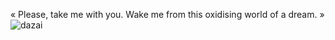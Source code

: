  «  Please, take me with you. Wake me from this oxidising world of a dream.  » <br/>
![ dazai](https://github.com/user-attachments/assets/f3952fa5-7242-474a-9444-557a37c0fa95)
